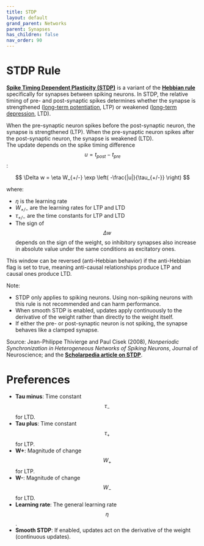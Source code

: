 ```yaml
---
title: STDP
layout: default
grand_parent: Networks
parent: Synapses
has_children: false
nav_order: 90
---
```


# STDP Rule

**[Spike Timing Dependent Plasticity (STDP)](https://en.wikipedia.org/wiki/Spike-timing-dependent_plasticity)** is a variant of the **[Hebbian rule](hebbian.md)** specifically for synapses between spiking neurons. In STDP, the relative timing of pre- and post-synaptic spikes determines whether the synapse is strengthened ([long-term potentiation](https://en.wikipedia.org/wiki/Synaptic_plasticity#Long-term_potentiation), LTP) or weakened ([long-term depression](https://en.wikipedia.org/wiki/Synaptic_plasticity#Long-term_depression), LTD).  

When the pre-synaptic neuron spikes before the post-synaptic neuron, the synapse is strengthened (LTP). When the pre-synaptic neuron spikes after the post-synaptic neuron, the synapse is weakened (LTD).  
The update depends on the spike timing difference $$ u = t_{post} - t_{pre} $$:  

$$
\Delta w = \eta W_{+/-} \exp \left( -\frac{|u|}{\tau_{+/-}} \right)
$$  

where:  
- *η* is the learning rate  
- *W<sub>+/−</sub>* are the learning rates for LTP and LTD  
- *τ<sub>+/−</sub>* are the time constants for LTP and LTD  
- The sign of $$ \Delta w $$ depends on the sign of the weight, so inhibitory synapses also increase in absolute value under the same conditions as excitatory ones.

This window can be reversed (anti-Hebbian behavior) if the anti-Hebbian flag is set to true, meaning anti-causal relationships produce LTP and causal ones produce LTD.

Note:  
- STDP only applies to spiking neurons. Using non-spiking neurons with this rule is not recommended and can harm performance.  
- When smooth STDP is enabled, updates apply continuously to the derivative of the weight rather than directly to the weight itself.  
- If either the pre- or post-synaptic neuron is not spiking, the synapse behaves like a clamped synapse.

Source: Jean-Philippe Thivierge and Paul Cisek (2008), *Nonperiodic Synchronization in Heterogeneous Networks of Spiking Neurons*, Journal of Neuroscience; and the **[Scholarpedia article on STDP](http://www.scholarpedia.org/article/Spike-timing_dependent_plasticity)**.

# Preferences
- **Tau minus**: Time constant $$ \tau_{-} $$ for LTD.
- **Tau plus**: Time constant $$ \tau_{+} $$ for LTP.
- **W+**: Magnitude of change $$ W_{+} $$ for LTP.
- **W-**: Magnitude of change $$ W_{-} $$ for LTD.
- **Learning rate**: The general learning rate $$ \eta $$.
- **Smooth STDP**: If enabled, updates act on the derivative of the weight (continuous updates).